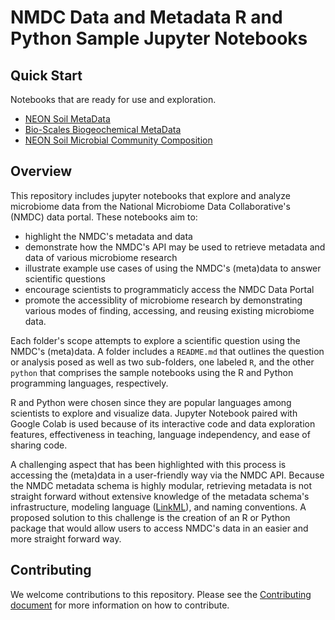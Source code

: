 # NMDC Data and Metadata R and Python Sample Jupyter Notebooks

## Quick Start
Notebooks that are ready for use and exploration.

- [NEON Soil MetaData](https://github.com/microbiomedata/notebook_hackathons/tree/main/NEON_soil_metadata)
- [Bio-Scales Biogeochemical MetaData](https://github.com/microbiomedata/notebook_hackathons/tree/main/bioscales_biogeochemical_metadata)
- [NEON Soil Microbial Community Composition](https://github.com/microbiomedata/notebook_hackathons/tree/main/taxonomic_dist_by_soil_layer)


## Overview 

This repository includes jupyter notebooks that explore and analyze microbiome data from the National Microbiome Data Collaborative's (NMDC) data portal. These notebooks aim to:

- highlight the NMDC's metadata and data
- demonstrate how the NMDC's API may be used to retrieve metadata and data of various microbiome research
- illustrate example use cases of using the NMDC's (meta)data to answer scientific questions
- encourage scientists to programmaticly access the NMDC Data Portal
- promote the accessiblity of microbiome research by demonstrating various modes of finding, accessing, and reusing existing microbiome data.

Each folder's scope attempts to explore a scientific question using the NMDC's (meta)data. A folder includes a `README.md` that outlines the question or analysis posed as well as two sub-folders, one labeled `R`, and the other `python` that comprises the sample notebooks using the R and Python programming languages, respectively. 

R and Python were chosen since they are popular languages among scientists to explore and visualize data. Jupyter Notebook paired with Google Colab is used because of its interactive code and data exploration features, effectiveness in teaching, language independency, and ease of sharing code.

A challenging aspect that has been highlighted with this process is accessing the (meta)data in a user-friendly way via the NMDC API. Because the NMDC metadata schema is highly modular, retrieving metadata is not straight forward without extensive knowledge of the metadata schema's infrastructure, modeling language ([LinkML](https://linkml.io/)), and naming conventions. A proposed solution to this challenge is the creation of an R or Python package that would allow users to access NMDC's data in an easier and more straight forward way.

## Contributing

We welcome contributions to this repository. Please see the [Contributing document](.github/CONTRIBUTING.md) for more information on how to contribute.



